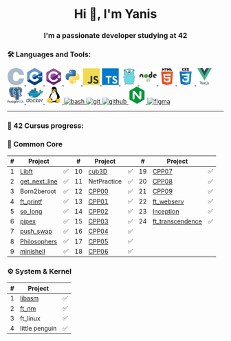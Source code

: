 <h1 align="center">Hi 👋, I'm Yanis</h1>
<h3 align="center">I'm a passionate developer studying at 42</h3>

<h3 align="left">🛠️ Languages and Tools:</h3>
<p align="left"> 
  <a href="https://www.cprogramming.com/" target="_blank"> 
    <img src="https://raw.githubusercontent.com/devicons/devicon/master/icons/c/c-original.svg" alt="c" width="40" height="40"/> 
  </a> 
  <a href="https://www.w3schools.com/cpp/" target="_blank"> 
    <img src="https://raw.githubusercontent.com/devicons/devicon/master/icons/cplusplus/cplusplus-original.svg" alt="cplusplus" width="40" height="40"/> 
  </a> 
  <a href="https://learn.microsoft.com/en-us/dotnet/csharp/" target="_blank"> 
    <img src="https://raw.githubusercontent.com/devicons/devicon/master/icons/csharp/csharp-original.svg" alt="csharp" width="40" height="40"/>
  </a>
  <a href="https://www.python.org" target="_blank"> 
    <img src="https://raw.githubusercontent.com/devicons/devicon/master/icons/python/python-original.svg" alt="python" width="40" height="40"/> 
  </a> 
  <a href="https://developer.mozilla.org/en-US/docs/Web/JavaScript" target="_blank"> 
    <img src="https://raw.githubusercontent.com/devicons/devicon/master/icons/javascript/javascript-original.svg" alt="javascript" width="40" height="40"/> 
  </a>
  <a href="https://www.typescriptlang.org/" target="_blank"> 
    <img src="https://raw.githubusercontent.com/devicons/devicon/master/icons/typescript/typescript-original.svg" alt="typescript" width="40" height="40"/>
  </a>
  <a href="https://golang.org" target="_blank"> 
    <img src="https://raw.githubusercontent.com/devicons/devicon/master/icons/go/go-original.svg" alt="go" width="40" height="40"/> 
  </a> 
  <a href="https://nodejs.org" target="_blank"> 
    <img src="https://raw.githubusercontent.com/devicons/devicon/master/icons/nodejs/nodejs-original-wordmark.svg" alt="nodejs" width="40" height="40"/> 
  </a> 
  <a href="https://www.w3.org/html/" target="_blank"> 
    <img src="https://raw.githubusercontent.com/devicons/devicon/master/icons/html5/html5-original-wordmark.svg" alt="html5" width="40" height="40"/> 
  </a> 
  <a href="https://www.w3schools.com/css/" target="_blank"> 
    <img src="https://raw.githubusercontent.com/devicons/devicon/master/icons/css3/css3-original-wordmark.svg" alt="css3" width="40" height="40"/> 
  </a> 
  <a href="https://vuejs.org/" target="_blank"> 
    <img src="https://raw.githubusercontent.com/devicons/devicon/master/icons/vuejs/vuejs-original-wordmark.svg" alt="vuejs" width="40" height="40"/> 
  </a> 
  <a href="https://www.postgresql.org" target="_blank"> 
    <img src="https://raw.githubusercontent.com/devicons/devicon/master/icons/postgresql/postgresql-original-wordmark.svg" alt="postgresql" width="40" height="40"/> 
  </a> 
  <a href="https://www.docker.com/" target="_blank"> 
    <img src="https://raw.githubusercontent.com/devicons/devicon/master/icons/docker/docker-original-wordmark.svg" alt="docker" width="40" height="40"/> 
  </a> 
  <a href="https://www.linux.org/" target="_blank"> 
    <img src="https://raw.githubusercontent.com/devicons/devicon/master/icons/linux/linux-original.svg" alt="linux" width="40" height="40"/> 
  </a> 
  <a href="https://www.gnu.org/software/bash/" target="_blank"> 
    <img src="https://www.vectorlogo.zone/logos/gnu_bash/gnu_bash-icon.svg" alt="bash" width="40" height="40"/> 
  </a> 
  <a href="https://git-scm.com/" target="_blank"> 
    <img src="https://www.vectorlogo.zone/logos/git-scm/git-scm-icon.svg" alt="git" width="40" height="40"/> 
  </a>
  <a href="https://github.com/" target="_blank"> 
    <img src="https://cdn.jsdelivr.net/gh/devicons/devicon/icons/github/github-original.svg" alt="github" width="40" height="40"/>
  </a>
  <a href="https://www.nginx.com" target="_blank"> 
    <img src="https://raw.githubusercontent.com/devicons/devicon/master/icons/nginx/nginx-original.svg" alt="nginx" width="40" height="40"/> 
  </a>
  <a href="https://www.figma.com/" target="_blank">
    <img src="https://www.vectorlogo.zone/logos/figma/figma-icon.svg" alt="figma" width="40" height="40"/>
  </a>
</p>

---

<h3 align="left">📂 42 Cursus progress:</h3>

### 🧩 Common Core

| #  | Project         |     | #  | Project         |     | #  | Project         |     |
|----|-----------------|-----|----|-----------------|-----|----|-----------------|-----|
| 1  | [Libft](https://github.com/Yac0de/libft) | ✅ | 10 | [cub3D](https://github.com/OmarTou76/cub3D) | ✅ | 19 | [CPP07](https://github.com/Yac0de/CPP07) | ✅ |
| 2  | [get_next_line](https://github.com/Yac0de/get_next_line) | ✅ | 11 | NetPractice | ✅ | 20 | [CPP08](https://github.com/Yac0de/CPP08) | ✅ |
| 3  | Born2beroot     | ✅ | 12 | [CPP00](https://github.com/Yac0de/CPP00) | ✅ | 21 | [CPP09](https://github.com/Yac0de/CPP09) | ✅ |
| 4  | [ft_printf](https://github.com/Yac0de/ft_printf) | ✅ | 13 | [CPP01](https://github.com/Yac0de/CPP01) | ✅ | 22 | [ft_webserv](https://github.com/uness7/ft_webserv) | ✅ |
| 5  | [so_long](https://github.com/Yac0de/so_long) | ✅ | 14 | [CPP02](https://github.com/Yac0de/CPP02) | ✅ | 23 | [Inception](https://github.com/Yac0de/Inception) | ✅ |
| 6  | [pipex](https://github.com/Yac0de/pipex) | ✅ | 15 | [CPP03](https://github.com/Yac0de/CPP03) | ✅ | 24 | [ft_transcendence](https://github.com/Yac0de/Transcendance) | ✅ |
| 7  | [push_swap](https://github.com/Yac0de/push_swap) | ✅ | 16 | [CPP04](https://github.com/Yac0de/CPP04) | ✅ |     |                     |     |
| 8  | [Philosophers](https://github.com/Yac0de/Philosophers) | ✅ | 17 | [CPP05](https://github.com/Yac0de/CPP05) | ✅ |     |                     |     |
| 9  | [minishell](https://github.com/Yac0de/minishell) | ✅ | 18 | [CPP06](https://github.com/Yac0de/CPP06) | ✅ |     |                     |     |


### ⚙️ System & Kernel

| #  | Project                                            |     |
|----|----------------------------------------------------|-----|
| 1  | [libasm](https://github.com/Yac0de/libasm)         | ✅ |
| 2  | [ft_nm](https://github.com/Yac0de/ft_nm)           | ✅ |
| 3  | ft_linux    | ✅ |
| 4  | little penguin    | ✅ |
